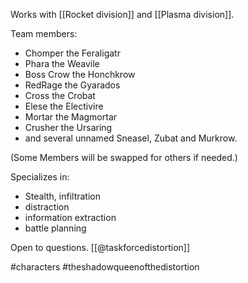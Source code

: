 Works with [[Rocket division]] and [[Plasma division]].

Team members:
- Chomper the Feraligatr
- Phara the Weavile
- Boss Crow the Honchkrow
- RedRage the Gyarados
- Cross the Crobat
- Elese the Electivire
- Mortar the Magmortar
- Crusher the Ursaring
- and several unnamed Sneasel, Zubat and Murkrow.

(Some Members will be swapped for others if needed.)

Specializes in:
- Stealth, infiltration
- distraction
- information extraction
- battle planning

Open to questions. [[@taskforcedistortion]]

#characters #theshadowqueenofthedistortion 